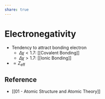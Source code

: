```yaml
---
share: true
---
```


# Electronegativity

- Tendency to attract bonding electron
	- $\Delta \chi < 1.7$: [[Covalent Bonding]]
	- $\Delta \chi > 1.7$: [[Ionic Bonding]]
- $\displaystyle\propto Z_\text{eff}$

## Reference

- [[01 - Atomic Structure and Atomic Theory]]
